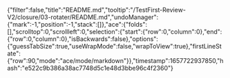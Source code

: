 {"filter":false,"title":"README.md","tooltip":"/TestFirst-Review-V2/closure/03-rotater/README.md","undoManager":{"mark":-1,"position":-1,"stack":[]},"ace":{"folds":[],"scrolltop":0,"scrollleft":0,"selection":{"start":{"row":0,"column":0},"end":{"row":0,"column":0},"isBackwards":false},"options":{"guessTabSize":true,"useWrapMode":false,"wrapToView":true},"firstLineState":{"row":90,"mode":"ace/mode/markdown"}},"timestamp":1657722937850,"hash":"e522c9b386a38ac7748d5c1e48d3bbe96c4f2360"}